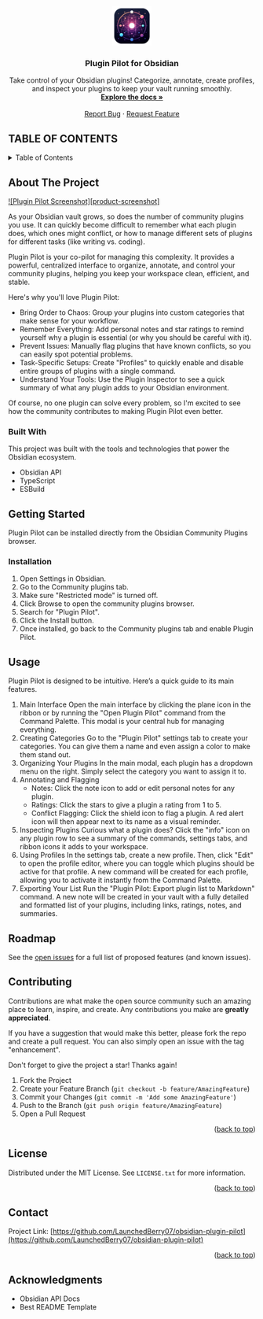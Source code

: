 <!-- PROJECT LOGO -->
<br />
<div align="center">
  <a href=https://raw.githubusercontent.com/LaunchedBerry07/obsidian-plugin-pilot/refs/heads/master/images/icon.png">
    <img src="images/icon.png" alt="Icon" width="80" height="80">
  </a>

  <h3 align="center">Plugin Pilot for Obsidian</h3>

  <p align="center">
    Take control of your Obsidian plugins! Categorize, annotate, create profiles, and inspect your plugins to keep your vault running smoothly.
    <br />
    <a href="https://github.com/LaunchedBerry07/obsidian-plugin-pilot"><strong>Explore the docs »</strong></a>
    <br />
    <br />
    <a href="https://github.com/LaunchedBerry07/obsidian-plugin-pilot/issues">Report Bug</a>
    ·
    <a href="https://github.com/LaunchedBerry07/obsidian-plugin-pilot/issues">Request Feature</a>
  </p>
</div>

<!-- TABLE OF CONTENTS -->
## TABLE OF CONTENTS 
<details>
  <summary>Table of Contents</summary>
  <ol>
    <li>
      <a href="#about-the-project">About The Project</a>
      <ul>
        <li><a href="#built-with">Built With</a></li>
      </ul>
    </li>
    <li>
      <a href="#getting-started">Getting Started</a>
      <ul>
        <li><a href="#installation">Installation</a></li>
      </ul>
    </li>
    <li><a href="#usage">Usage</a></li>
    <li><a href="#roadmap">Roadmap</a></li>
    <li><a href="#contributing">Contributing</a></li>
    <li><a href="#license">License</a></li>
    <li><a href="#contact">Contact</a></li>
    <li><a href="#acknowledgments">Acknowledgments</a></li>
  </ol>
</details>

<!-- ABOUT THE PROJECT -->
## About The Project

[![Plugin Pilot Screenshot][product-screenshot]](https://github.com/LaunchedBerry07/obsidian-plugin-pilot)

As your Obsidian vault grows, so does the number of community plugins you use. It can quickly become difficult to remember what each plugin does, which ones might conflict, or how to manage different sets of plugins for different tasks (like writing vs. coding).

Plugin Pilot is your co-pilot for managing this complexity. It provides a powerful, centralized interface to organize, annotate, and control your community plugins, helping you keep your workspace clean, efficient, and stable.

Here's why you'll love Plugin Pilot:
* Bring Order to Chaos: Group your plugins into custom categories that make sense for your workflow.
* Remember Everything: Add personal notes and star ratings to remind yourself why a plugin is essential (or why you should be careful with it).
* Prevent Issues: Manually flag plugins that have known conflicts, so you can easily spot potential problems.
* Task-Specific Setups: Create "Profiles" to quickly enable and disable entire groups of plugins with a single command.
* Understand Your Tools: Use the Plugin Inspector to see a quick summary of what any plugin adds to your Obsidian environment.

Of course, no one plugin can solve every problem, so I'm excited to see how the community contributes to making Plugin Pilot even better.

### Built With

This project was built with the tools and technologies that power the Obsidian ecosystem.

* Obsidian API
* TypeScript
* ESBuild

<!-- GETTING STARTED -->
## Getting Started

Plugin Pilot can be installed directly from the Obsidian Community Plugins browser.

### Installation

1. Open Settings in Obsidian.
2. Go to the Community plugins tab.
3. Make sure "Restricted mode" is turned off.
4. Click Browse to open the community plugins browser.
5. Search for "Plugin Pilot".
6. Click the Install button.
7. Once installed, go back to the Community plugins tab and enable Plugin Pilot.

<!-- USAGE EXAMPLES -->
## Usage

Plugin Pilot is designed to be intuitive. Here’s a quick guide to its main features.

1. Main Interface
    Open the main interface by clicking the plane icon in the ribbon or by running the "Open Plugin Pilot" command from the Command Palette. This modal is your central hub for managing everything.
2. Creating Categories
    Go to the "Plugin Pilot" settings tab to create your categories. You can give them a name and even assign a color to make them stand out.
3. Organizing Your Plugins
    In the main modal, each plugin has a dropdown menu on the right. Simply select the category you want to assign it to.
4. Annotating and Flagging
    * Notes: Click the note icon to add or edit personal notes for any plugin.
    * Ratings: Click the stars to give a plugin a rating from 1 to 5.
    * Conflict Flagging: Click the shield icon to flag a plugin. A red alert icon will then appear next to its name as a visual reminder.
5. Inspecting Plugins
    Curious what a plugin does? Click the "info" icon on any plugin row to see a summary of the commands, settings tabs, and ribbon icons it adds to your workspace.
6. Using Profiles
    In the settings tab, create a new profile. Then, click "Edit" to open the profile editor, where you can toggle which plugins should be active for that profile. A new command will be created for each profile, allowing you to activate it instantly from the Command Palette.
7. Exporting Your List
    Run the "Plugin Pilot: Export plugin list to Markdown" command. A new note will be created in your vault with a fully detailed and formatted list of your plugins, including links, ratings, notes, and summaries.

<!-- ROADMAP -->
## Roadmap

See the [open issues](https://github.com/LaunchedBerry07/obsidian-plugin-pilot/issues) for a full list of proposed features (and known issues).

<!-- CONTRIBUTING -->
## Contributing

Contributions are what make the open source community such an amazing place to learn, inspire, and create. Any contributions you make are **greatly appreciated**.

If you have a suggestion that would make this better, please fork the repo and create a pull request. You can also simply open an issue with the tag "enhancement".

Don't forget to give the project a star! Thanks again!

1. Fork the Project
2. Create your Feature Branch (`git checkout -b feature/AmazingFeature`)
3. Commit your Changes (`git commit -m 'Add some AmazingFeature'`)
4. Push to the Branch (`git push origin feature/AmazingFeature`)
5. Open a Pull Request

<p align="right">(<a href="#readme-top">back to top</a>)</p>

<!-- LICENSE -->
## License

Distributed under the MIT License. See `LICENSE.txt` for more information.

<p align="right">(<a href="#readme-top">back to top</a>)</p>

<!-- CONTACT -->
## Contact

Project Link: [https://github.com/LaunchedBerry07/obsidian-plugin-pilot](https://github.com/LaunchedBerry07/obsidian-plugin-pilot)

<p align="right">(<a href="#readme-top">back to top</a>)</p>

<!-- ACKNOWLEDGMENTS -->
## Acknowledgments

* Obsidian API Docs
* Best README Template
